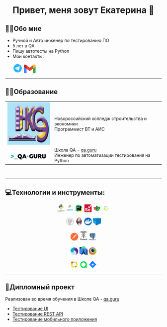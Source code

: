 <div align="center">
   <h1>
Привет, меня зовут Екатерина 👋
   </h1>
</div>


<!--About me-->

## :technologist:Обо мне
* Ручной и Авто инженер по тестированию ПО
* 5 лет в QA
* Пишу автотесты на Python
* Мои контакты:
   <p>
  <a href="https://t.me/karelova2303"><img width="32px" alt="Telegram" title="@karelova2303" src="media/icons/telegram1.png"/></a>
  <a href="mailto:kulibinka1987@gmail.com"><img width="38px" alt="Write me Email" title="kulibinka1987@gmail.com" src="media/icons/gmail.png"/></a>
----

<!--Education-->
## :man_student:Образование
<table width="100%" border='0'>
   <tr> 
    <td width="30%" valign="bottom"><img src="media/images/nkse.png"></td><td valign="middle">Новороссийский колледж строительства и экономики</br>Программист ВТ и АИС</td></tr>
    <tr><td width="30%" valign="bottom"><img src="media/images/qa-guru-school.png"></td><td valign="middle">Школа QA - <a target="_blank" href="https://qa.guru">qa.guru</a></br>Инженер по автоматизации тестирования на Python</td></tr>
   </tr>
  </table>
  </br>

----

<!--Stack and tools-->
## :computer:Технологии и инструменты:
<p  align="center">
  <code><img width="5%" title="Python" alt="Python" src="media/icons/python-original-wordmark.svg"></code>
  <code><img width="5%" title="Pytest" alt="Pytest" src="media/icons/pytest-original-wordmark.svg"></code>
  <code><img width="5%" title="PyCharm" alt="PyCharm" src="media/icons/pycharm-original.svg"></code>
  <code><img width="5%" title="Selenium" alt="Selenium" src="media/icons/selenium-original1.svg"></code>
  <code><img width="5%" title="Playwright" alt="Playwright" src="media/icons/playwright-original.svg"></code>
  <code><img width="5%" title="Selene" alt="Selene" src="media/icons/selene.png"></code>
<p  align="center">
  <code><img width="5%" title="GitHub" alt="GitHub" src="media/icons/github.png"></code>
  <code><img width="5%" title="Jenkins" alt="Jenkins" src="media/icons/jenkins-original.svg"></code>
  <code><img width="5%" title="Docker" alt="Docker" src="media/icons/docker.png"></code>
  <code><img width="5%" title="Selenoid" alt="Selenoid" src="media/icons/selenoid1.png"></code>
<p  align="center">
  <code><img width="5%" title="Postman" alt="Postman" src="media/icons/postman.png"></code>
  <code><img width="5%" title="Requests" alt="Requests" src="media/icons/requests.png"></code>
  <code><img width="5%" title="PostgreSQL" alt="PostgreSQL" src="media/icons/postgresql.svg"></code>
<p  align="center">
  <code><img width="5%" title="Appium" alt="Appium" src="media/icons/appium.png"></code>
  <code><img width="5%" title="Android Studio" alt="Android Studio" src="media/icons/android-studio.png"></code>
  <code><img width="5%" title="BrowserStack" alt="BrowserStack" src="media/icons/browserstack.png"></code>
<p  align="center">
  <code><img width="5%" title="Allure Report" alt="Allure Report" src="media/icons/Allure.svg"></code>
  <code><img width="5%" title="Allure TestOps" alt="Allure TestOps" src="media/icons/AllureTestOps.png"></code>
  <code><img width="5%" title="Jira" alt="Jira" src="media/icons/Jira.png"></code>

</p>

----
<!--Projects-->
## 	:rocket:Дипломный проект
Реализован во время обучения в Школе QA - <a target="_blank" href="https://qa.guru">qa.guru</a>
- <a target="_blank" href="https://github.com/karelova2303/pinterest_project_tests">Тестирование UI</a>
- <a target="_blank" href="https://github.com/karelova2303/petstore_api_project">Тестирование REST API</a>
- <a target="_blank" href="https://github.com/karelova2303/wiki_project_mobile">Тестирование мобильного приложения</a>
